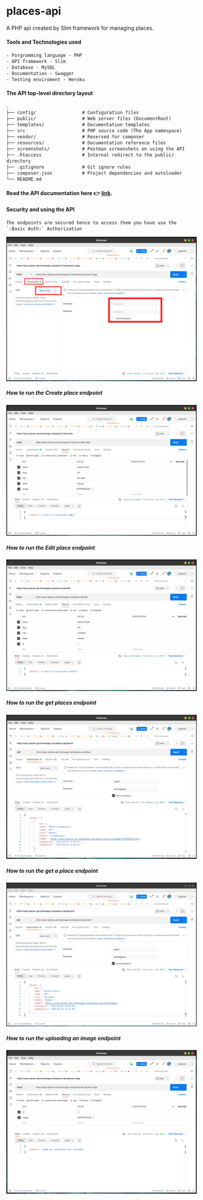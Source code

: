 # places-api
A PHP api created by Slim framework for managing places.

#### Tools and Technologies used
    - Porgramming language - PHP
    - API framework - Slim
    - Database - MySQL
    - Documentation - Swagger
    - Testing enviroment - Heroku

#### The API top-level directory layout

    .
    ├── config/                 # Configuration files
    ├── public/                 # Web server files (DocumentRoot)
    ├── templates/              # Documentation templates
    ├── src                     # PHP source code (The App namespace)
    ├── vendor/                 # Reserved for composer
    ├── resources/              # Documentation reference files
    ├── screenshots/            # Postman screenshots on using the API
    ├── .htaccess               # Internal redirect to the public/ directory
    ├── .gitignore              # Git ignore rules
    ├── composer.json           # Project dependencies and autoloader
    └── README.md


#### Read the API documentation here :point_right: [link](https://asyx-places-api.herokuapp.com/places-api/docs/v1).


#### Security and using the API
    The endpoints are secured hence to access them you have use the `:Basic Auth:` Authorization
   ![Alt text](https://github.com/apixworks/places-api/blob/main/screenshots/security.png?raw=true?raw=true "Basic Auth")
   
##### How to run the Create place endpoint
   ![Alt text](https://github.com/apixworks/places-api/blob/main/screenshots/create_place.png?raw=true?raw=true?raw=true "Basic Auth")
   
##### How to run the Edit place endpoint
   ![Alt text](https://github.com/apixworks/places-api/blob/main/screenshots/edit_place.png?raw=true?raw=true?raw=true "Basic Auth")
   
##### How to run the get places endpoint
   ![Alt text](https://github.com/apixworks/places-api/blob/main/screenshots/get_places.png?raw=true?raw=true?raw=true "Basic Auth")
   
##### How to run the get a place endpoint
   ![Alt text](https://github.com/apixworks/places-api/blob/main/screenshots/get_place.png?raw=true?raw=true?raw=true "Basic Auth")
   
   
##### How to run the uploading an image endpoint
   ![Alt text](https://github.com/apixworks/places-api/blob/main/screenshots/upload_image.png?raw=true?raw=true?raw=true "Basic Auth")
    
